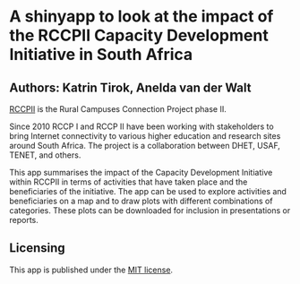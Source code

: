 # A shinyapp to look at the impact of the RCCPII Capacity Development Initiative in South Africa

## Authors: Katrin Tirok, Anelda van der Walt

[RCCPII](https://tenet-rccpii.github.io/rccpii-2018/) is the Rural Campuses Connection Project phase II. 

Since 2010 RCCP I and RCCP II have been working with stakeholders to bring Internet connectivity to various higher education and research sites around South Africa. The project is a collaboration between DHET, USAF, TENET, and others.

This app summarises the impact of the Capacity Development Initiative within RCCPII in terms of activities that have taken place and the beneficiaries of the initiative. The app can be used to explore activities and beneficiaries on a map and to draw plots with different combinations of categories. These plots can be downloaded for inclusion in presentations or reports.

## Licensing
This app is published under the [MIT license](https://github.com/katrintirok/rccpii-shinyapp/blob/master/LICENSE).

